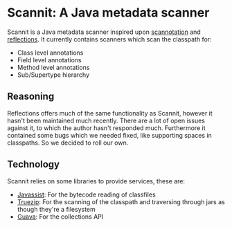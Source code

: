 # Scannit: A Java metadata scanner
Scannit is a Java metadata scanner inspired upon [scannotation](http://scannotation.sourceforge.net/) and [reflections](http://code.google.com/p/reflections/). It currently contains scanners which scan the classpath for:

- Class level annotations
- Field level annotations
- Method level annotations
- Sub/Supertype hierarchy

## Reasoning
Reflections offers much of the same functionality as Scannit, however it hasn't been maintained much recently. There are a lot of open issues against it, to which the author hasn't responded much. Furthermore it contained some bugs which we needed fixed, like supporting spaces in classpaths. So we decided to roll our own.

## Technology
Scannit relies on some libraries to provide services, these are:

- [Javassist](http://www.csg.is.titech.ac.jp/~chiba/javassist/): For the bytecode reading of classfiles
- [Truezip](http://truezip.java.net/): For the scanning of the classpath and traversing through jars as though they're a filesystem
- [Guava](http://code.google.com/p/guava-libraries/): For the collections API
